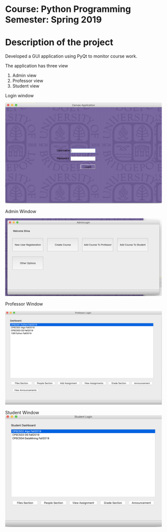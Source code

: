 
# Course: Python Programming Semester: Spring 2019

# Description of the project

Developed a GUI application using PyQt to monitor course work. 

The application has three view
  1) Admin view
  2) Professor view 
  3) Student view

Login window

![LoginWindow](https://github.com/shivassg/Canvas/blob/master/Screenshots/LoginWindow.png)

Admin Window

![AdminWindow](https://github.com/shivassg/Canvas/blob/master/Screenshots/AdminWindow.png)


Professor Window

![ProfessorWindow](https://github.com/shivassg/Canvas/blob/master/Screenshots/ProfessorWindow.png)


Student Window
![StudentWindow](https://github.com/shivassg/Canvas/blob/master/Screenshots/StudentWindow.png)
